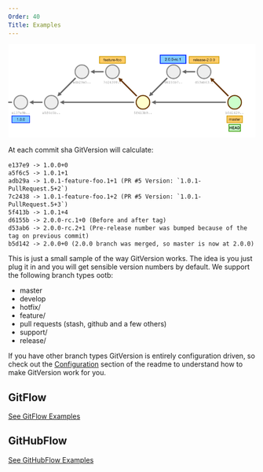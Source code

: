 ```yaml
---
Order: 40
Title: Examples
---
```


![README](img/CommitGraph.png)

At each commit sha GitVersion will calculate:

```shell
e137e9 -> 1.0.0+0
a5f6c5 -> 1.0.1+1
adb29a -> 1.0.1-feature-foo.1+1 (PR #5 Version: `1.0.1-PullRequest.5+2`)
7c2438 -> 1.0.1-feature-foo.1+2 (PR #5 Version: `1.0.1-PullRequest.5+3`)
5f413b -> 1.0.1+4
d6155b -> 2.0.0-rc.1+0 (Before and after tag)
d53ab6 -> 2.0.0-rc.2+1 (Pre-release number was bumped because of the tag on previous commit)
b5d142 -> 2.0.0+0 (2.0.0 branch was merged, so master is now at 2.0.0)
```

This is just a small sample of the way GitVersion works. The idea is you just
plug it in and you will get sensible version numbers by default. We support the
following branch types ootb:

- master
- develop
- hotfix/
- feature/
- pull requests (stash, github and a few others)
- support/
- release/

If you have other branch types GitVersion is entirely configuration driven, so
check out the [Configuration](configuration.md) section of the readme to
understand how to make GitVersion work for you.

## GitFlow

[See GitFlow Examples](git-branching-strategies/gitflow-examples.md)

## GitHubFlow

[See GitHubFlow Examples](git-branching-strategies/githubflow-examples.md)
